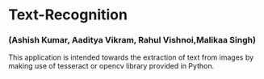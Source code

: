 # Text-Recognition

### (Ashish Kumar, Aaditya Vikram, Rahul Vishnoi,Malikaa Singh) 

This application is intended towards the extraction of text from images by making use of tesseract or opencv library provided in Python.

